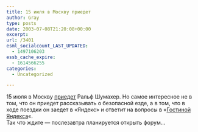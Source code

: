 ```yaml
---
title: 15 июля в Москву приедет
author: Gray
type: posts
date: 2003-07-08T21:20:08+00:00
excerpt:
url: /3401
esml_socialcount_LAST_UPDATED:
  - 1497106203
essb_cache_expire:
  - 1614566255
categories:
  - Uncategorized

---
```








15 июля в Москву <a href="http://www.rosno.ru/news/driverday.html" target="_blank">приедет</a> Ральф Шумахер. Но самое интересное не в том, что он приедет рассказывать о безопасной езде, а в том, что в ходе поездки он заедет в &#171;Яндекс&#187; и ответит на вопросы в &#171;<a href="http://guest.yandex.ru/" target="_blank">Гостиной Яндекса</a>&#171;.  
Так что ждите &#8212; послезавтра планируется открыть форум&#8230;